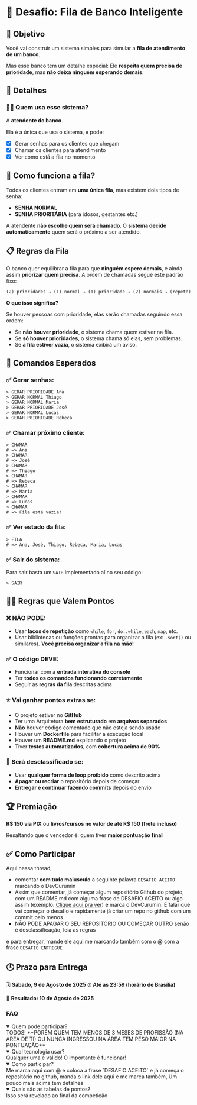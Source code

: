 # 🏦 Desafio: Fila de Banco Inteligente

## 🎯 Objetivo
Você vai construir um sistema simples para simular a **fila de atendimento de um banco**.

Mas esse banco tem um detalhe especial:
Ele **respeita quem precisa de prioridade**, mas **não deixa ninguém esperando demais**.

## 🔎 Detalhes

### 👩‍💻 Quem usa esse sistema?

A **atendente do banco**.

Ela é a única que usa o sistema, e pode:

- [X] Gerar senhas para os clientes que chegam
- [X] Chamar os clientes para atendimento
- [X] Ver como está a fila no momento

## 🧠 Como funciona a fila?

Todos os clientes entram em **uma única fila**, mas existem dois tipos de senha:

* **SENHA NORMAL**
* **SENHA PRIORITÁRIA** (para idosos, gestantes etc.)

A atendente **não escolhe quem será chamado**.
O **sistema decide automaticamente** quem será o próximo a ser atendido.

## 📋 Regras da Fila

O banco quer equilibrar a fila para que **ninguém espere demais**, e ainda assim **priorizar quem precisa**.
A ordem de chamadas segue este padrão fixo:

```
(2) prioridades → (1) normal → (1) prioridade → (2) normais → (repete)
```

**O que isso significa?**

Se houver pessoas com prioridade, elas serão chamadas seguindo essa ordem:

- Se **não houver prioridade**, o sistema chama quem estiver na fila.
- Se **só houver prioridades**, o sistema chama só elas, sem problemas.
- Se **a fila estiver vazia**, o sistema exibirá um aviso.

## 💬 Comandos Esperados

### ✅ Gerar senhas:

```
> GERAR PRIORIDADE Ana
> GERAR NORMAL Thiago
> GERAR NORMAL Maria
> GERAR PRIORIDADE José
> GERAR NORMAL Lucas
> GERAR PRIORIDADE Rebeca
```

### ✅ Chamar próximo cliente:

```
> CHAMAR
# => Ana
> CHAMAR
# => José
> CHAMAR
# => Thiago
> CHAMAR
# => Rebeca
> CHAMAR
# => Maria
> CHAMAR
# => Lucas
> CHAMAR
# => Fila está vazia!
```

### ✅ Ver estado da fila:

```
> FILA
# => Ana, José, Thiago, Rebeca, Maria, Lucas
```

### ✅ Sair do sistema:

Para sair basta um `SAIR` implementado aí no seu código:

```
> SAIR
```

## 🧑‍⚖️ Regras que Valem Pontos

### ❌ NÃO PODE:

- Usar **laços de repetição** como `while`, `for`, `do..while`, `each`, `map`, etc.
- Usar bibliotecas ou funções prontas para organizar a fila (ex: `.sort()` ou similares). **Você precisa organizar a fila na mão!**

### ✅ O código DEVE:

* Funcionar com a **entrada interativa do console**
* Ter **todos os comandos funcionando corretamente**
* Seguir as **regras da fila** descritas acima

### ⭐ Vai ganhar pontos extras se:
- O projeto estiver no **GitHub**
- Ter uma Arquitetura **bem estruturado** em **arquivos separados**
- **Não** houver código comentado que não esteja sendo usado
- Houver um **Dockerfile** para facilitar a execução local
- Houver um **README.md** explicando o projeto
- Tiver **testes automatizados**, com **cobertura acima de 90%**

### 🚫 Será desclassificado se:
- Usar **qualquer forma de loop proibido** como descrito acima
- **Apagar ou recriar** o repositório depois de começar
- **Entregar e continuar fazendo commits** depois do envio

## 🏆 Premiação

**R\$ 150 via PIX** ou **livros/cursos no valor de até R\$ 150 (frete incluso)**

Resaltando que o vencedor é: quem tiver **maior pontuação final**

## ✅ Como Participar

Aqui nessa thread,
- comentar **com tudo maiusculo** a seguinte palavra
`DESAFIO ACEITO` marcando o DevCurumin
- Assim que comentar, já começar algum repositório Github do projeto, com um README.md com alguma frase de DESAFIO ACEITO ou algo assim (exemplo: [Clique aqui pra ver](https://github.com/thiagochirana/desafio-fila-inteligente)) e marca o DevCurumin. É falar que vai começar o desafio e rapidamente já criar um repo no github com um commit pelo menos
- NÃO PODE APAGAR O SEU REPOSITÓRIO OU COMEÇAR OUTRO senão é desclassificação, leia as regras

e para entregar, mande ele aqui me marcando também com o @ com a frase `DESAFIO ENTREGUE`

## 🕒 Prazo para Entrega

🗓️ **Sábado, 9 de Agosto de 2025**
⏰ **Até as 23:59 (horário de Brasília)**

📢 **Resultado: 10 de Agosto de 2025**

### FAQ
<details open>
 <summary>Quem pode participar?</summary>
 TODOS! **PORÉM QUEM TEM MENOS DE 3 MESES DE PROFISSÃO (NA ÁREA DE TI) OU NUNCA INGRESSOU NA ÁREA TEM PESO MAIOR NA PONTUAÇÃO**
</details>

<details open>
 <summary>Qual tecnologia usar?</summary>
 Qualquer uma é válido! O importante é funcionar!
</details>

<details open>
 <summary>Como participar?</summary>
 Me marca aqui com @ e coloca a frase `DESAFIO ACEITO` e já começa o repositório no github, manda o link dele aqui e me marca também, Um pouco mais acima tem detalhes
</details>

<details open>
 <summary>Quais são as tabelas de pontos?</summary>
 Isso será revelado ao final da competição
</details>
